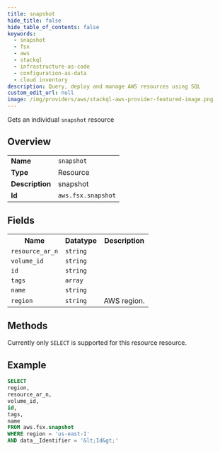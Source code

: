 ```yaml
---
title: snapshot
hide_title: false
hide_table_of_contents: false
keywords:
  - snapshot
  - fsx
  - aws
  - stackql
  - infrastructure-as-code
  - configuration-as-data
  - cloud inventory
description: Query, deploy and manage AWS resources using SQL
custom_edit_url: null
image: /img/providers/aws/stackql-aws-provider-featured-image.png
---
```

Gets an individual <code>snapshot</code> resource

## Overview
<table><tbody>
<tr><td><b>Name</b></td><td><code>snapshot</code></td></tr>
<tr><td><b>Type</b></td><td>Resource</td></tr>
<tr><td><b>Description</b></td><td>snapshot</td></tr>
<tr><td><b>Id</b></td><td><code>aws.fsx.snapshot</code></td></tr>
</tbody></table>

## Fields
<table><tbody>
<tr><th>Name</th><th>Datatype</th><th>Description</th></tr>
<tr><td><code>resource_ar_n</code></td><td><code>string</code></td><td></td></tr>
<tr><td><code>volume_id</code></td><td><code>string</code></td><td></td></tr>
<tr><td><code>id</code></td><td><code>string</code></td><td></td></tr>
<tr><td><code>tags</code></td><td><code>array</code></td><td></td></tr>
<tr><td><code>name</code></td><td><code>string</code></td><td></td></tr>
<tr><td><code>region</code></td><td><code>string</code></td><td>AWS region.</td></tr>

</tbody></table>

## Methods
Currently only <code>SELECT</code> is supported for this resource resource.





## Example
```sql
SELECT
region,
resource_ar_n,
volume_id,
id,
tags,
name
FROM aws.fsx.snapshot
WHERE region = 'us-east-1'
AND data__Identifier = '&lt;Id&gt;'
```
